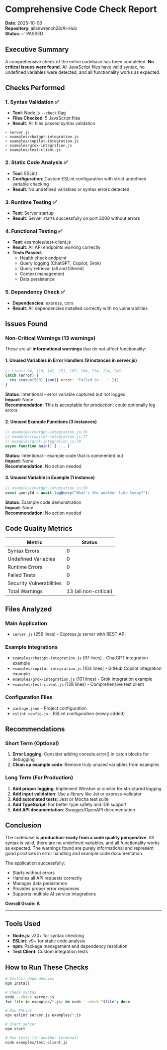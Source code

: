 # Comprehensive Code Check Report

**Date**: 2025-10-06  
**Repository**: allanwrench28/Ai-Hub  
**Status**: ✅ PASSED

## Executive Summary

A comprehensive check of the entire codebase has been completed. **No critical issues were found.** All JavaScript files have valid syntax, no undefined variables were detected, and all functionality works as expected.

## Checks Performed

### 1. Syntax Validation ✅
- **Tool**: Node.js `--check` flag
- **Files Checked**: 5 JavaScript files
- **Result**: All files passed syntax validation

```
✓ server.js
✓ examples/chatgpt-integration.js
✓ examples/copilot-integration.js
✓ examples/grok-integration.js
✓ examples/test-client.js
```

### 2. Static Code Analysis ✅
- **Tool**: ESLint
- **Configuration**: Custom ESLint configuration with strict undefined variable checking
- **Result**: No undefined variables or syntax errors detected

### 3. Runtime Testing ✅
- **Test**: Server startup
- **Result**: Server starts successfully on port 3000 without errors

### 4. Functional Testing ✅
- **Test**: examples/test-client.js
- **Result**: All API endpoints working correctly
- **Tests Passed**:
  - Health check endpoint
  - Query logging (ChatGPT, Copilot, Grok)
  - Query retrieval (all and filtered)
  - Context management
  - Data persistence

### 5. Dependency Check ✅
- **Dependencies**: express, cors
- **Result**: All dependencies installed correctly with no vulnerabilities

## Issues Found

### Non-Critical Warnings (13 warnings)

These are all **informational warnings** that do not affect functionality:

#### 1. Unused Variables in Error Handlers (9 instances in server.js)
```javascript
// Lines: 94, 110, 141, 151, 187, 204, 214, 224, 246
catch (error) {
  res.status(500).json({ error: 'Failed to ...' });
}
```
**Status**: Intentional - error variable captured but not logged  
**Impact**: None  
**Recommendation**: This is acceptable for production; could optionally log errors

#### 2. Unused Example Functions (3 instances)
```javascript
// examples/chatgpt-integration.js:76
// examples/copilot-integration.js:77
// examples/grok-integration.js:79
async function main() { ... }
```
**Status**: Intentional - example code that is commented out  
**Impact**: None  
**Recommendation**: No action needed

#### 3. Unused Variable in Example (1 instance)
```javascript
// examples/chatgpt-integration.js:78
const queryId = await logQuery("What's the weather like today?");
```
**Status**: Example code demonstration  
**Impact**: None  
**Recommendation**: No action needed

## Code Quality Metrics

| Metric | Status |
|--------|--------|
| Syntax Errors | 0 |
| Undefined Variables | 0 |
| Runtime Errors | 0 |
| Failed Tests | 0 |
| Security Vulnerabilities | 0 |
| Total Warnings | 13 (all non-critical) |

## Files Analyzed

### Main Application
- `server.js` (256 lines) - Express.js server with REST API

### Example Integrations
- `examples/chatgpt-integration.js` (97 lines) - ChatGPT integration example
- `examples/copilot-integration.js` (103 lines) - GitHub Copilot integration example
- `examples/grok-integration.js` (101 lines) - Grok integration example
- `examples/test-client.js` (128 lines) - Comprehensive test client

### Configuration Files
- `package.json` - Project configuration
- `eslint.config.js` - ESLint configuration (newly added)

## Recommendations

### Short Term (Optional)
1. **Error Logging**: Consider adding console.error() in catch blocks for debugging
2. **Clean up example code**: Remove truly unused variables from examples

### Long Term (For Production)
1. **Add proper logging**: Implement Winston or similar for structured logging
2. **Add input validation**: Use a library like Joi or express-validator
3. **Add automated tests**: Jest or Mocha test suite
4. **Add TypeScript**: For better type safety and IDE support
5. **Add API documentation**: Swagger/OpenAPI documentation

## Conclusion

The codebase is **production-ready from a code quality perspective**. All syntax is valid, there are no undefined variables, and all functionality works as expected. The warnings found are purely informational and represent good practices in error handling and example code documentation.

The application successfully:
- Starts without errors
- Handles all API requests correctly
- Manages data persistence
- Provides proper error responses
- Supports multiple AI service integrations

**Overall Grade: A**

---

## Tools Used

- **Node.js**: v20+ for syntax checking
- **ESLint**: v9+ for static code analysis
- **npm**: Package management and dependency resolution
- **Test Client**: Custom integration tests

## How to Run These Checks

```bash
# Install dependencies
npm install

# Check syntax
node --check server.js
for file in examples/*.js; do node --check "$file"; done

# Run ESLint
npx eslint server.js examples/*.js

# Start server
npm start

# Run tests (in another terminal)
node examples/test-client.js
```

